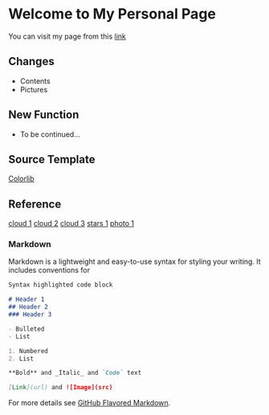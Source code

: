 # Welcome to My Personal Page

You can visit my page from this [link](https://tcntp.github.io)

## Changes
 - Contents
 - Pictures

## New Function
 - To be continued...

## Source Template

[Colorlib](https://colorlib.com/wp/template/scenic/)

## Reference
[cloud 1](https://www.pexels.com/video/time-lapse-of-cumulus-clouds-856171/)
[cloud 2](https://www.pexels.com/video/view-of-clouds-in-the-sky-2049255/)
[cloud 3](https://www.pexels.com/video/sky-is-blue-856463/)
[stars 1](https://www.pexels.com/video/time-lapse-of-stars-in-the-sky-856926/)
[photo 1](https://www.pexels.com/video/close-view-of-a-lens-of-a-camera-1787376/)

### Markdown

Markdown is a lightweight and easy-to-use syntax for styling your writing. It includes conventions for

```markdown
Syntax highlighted code block

# Header 1
## Header 2
### Header 3

- Bulleted
- List

1. Numbered
2. List

**Bold** and _Italic_ and `Code` text

[Link](url) and ![Image](src)
```

For more details see [GitHub Flavored Markdown](https://guides.github.com/features/mastering-markdown/).

